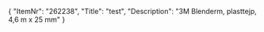 {
  "ItemNr": "262238",
  "Title": "test",
  "Description": "3M Blenderm, plasttejp, 4,6 m x 25 mm"
}
